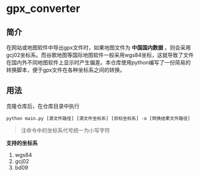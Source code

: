 # gpx_converter
## 简介
在网站或地图软件中导出gpx文件时，如果地图文件为 __中国国内数据__ 。则会采用gcj02坐标系。而谷歌地图等国际地图软件一般采用wgs84坐标，这就导致了文件在国内外不同地图软件上显示时产生偏差。本仓库使用python编写了一份简易的转换脚本，便于gpx文件在各种坐标系之间的转换。
## 用法
克隆仓库后，在仓库目录中执行
```
python main.py [源文件路径] [源文件坐标系] [目标坐标系] -o [转换结果文件路径] 
```
> 注命令中的坐标系代号统一为小写字符

__支持的坐标系__

 1. wgs84
 2. gcj02
 3. bd09

